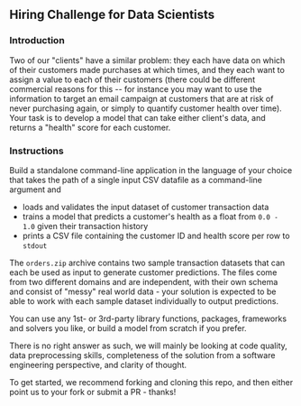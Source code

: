 ## Hiring Challenge for Data Scientists

### Introduction

Two of our "clients" have a similar problem: they each have data on which of their customers made purchases at which times, and they each want to assign a value to each of their customers (there could be different commercial reasons for this -- for instance you may want to use the information to target an email campaign at customers that are at risk of never purchasing again, or simply to quantify customer health over time).
Your task is to develop a model that can take either client's data, and returns a "health" score for each customer.

### Instructions

Build a standalone command-line application in the language of your choice that takes the path of a single input CSV datafile as a command-line argument and
  - loads and validates the input dataset of customer transaction data
  - trains a model that predicts a customer's health as a float from `0.0 - 1.0` given their transaction history
  - prints a CSV file containing the customer ID and health score per row to `stdout`

The `orders.zip` archive contains two sample transaction datasets that can each be used as input to generate customer predictions. The files come from two different domains and are independent, with their own schema and consist of "messy" real world data - your solution is expected to be able to work with each sample dataset individually to output predictions.

You can use any 1st- or 3rd-party library functions, packages, frameworks and solvers you like, or build a model from scratch if you prefer.

There is no right answer as such, we will mainly be looking at code quality, data preprocessing skills, completeness of the solution from a software engineering perspective, and clarity of thought.

To get started, we recommend forking and cloning this repo, and then either point us to your fork or submit a PR - thanks!
